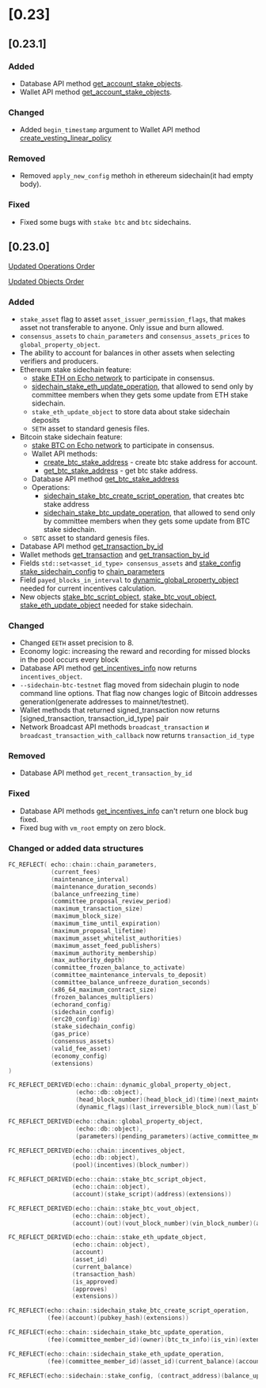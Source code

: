 # [0.23]

## [0.23.1]

### Added
- Database API method  [get_account_stake_objects](/api-reference/echo-node-api/database-api/sidechain-api.md#get_account_stake_objects(account,-type)).
- Wallet API method  [get_account_stake_objects](/api-reference/echo-wallet-api/README.md#get_account_stake_objects-account-type).

### Changed
- Added `begin_timestamp` argument to Wallet API method [create_vesting_linear_policy](/api-reference/echo-wallet-api/README.md#create_vesting_linear_policy-creator_name-owner_name-amount-asset_symbol-begin_timestamp-vesting_cliff_seconds-vesting_duration_seconds-broadcast)

### Removed
- Removed `apply_new_config` methoh in ethereum sidechain(it had empty body).

### Fixed
- Fixed some bugs with `stake btc` and `btc` sidechains.

## [0.23.0]

[Updated Operations Order](../api-reference/echo-operations/operations-order.md)

[Updated Objects Order](../api-reference/echo-objects/objects-order.md)


### Added
- `stake_asset` flag to asset `asset_issuer_permission_flags`, that makes asset not transferable to anyone. Only issue and burn allowed.
- `consensus_assets` to `chain_parameters` and `consensus_assets_prices` to `global_property_object`.
- The ability to account for balances in other assets when selecting verifiers and producers.
- Ethereum stake sidechain feature:
    - [stake ETH on Echo network](/how-to/sidechain-&-contract-deploy/how-to-use-eth-stake.md) to participate in consensus.
    - [sidechain_stake_eth_update_operation](/api-reference/echo-operations/sidechain.md#sidechain_stake_eth_update_operation), that allowed to send only by committee members when they gets some update from ETH stake sidechain.
    - `stake_eth_update_object` to store data about stake sidechain deposits
    - `SETH` asset to standard genesis files.
- Bitcoin stake sidechain feature:
    - [stake BTC on Echo network](/how-to/sidechain-&-contract-deploy/how-to-use-btc-stake.md) to participate in consensus.
    - Wallet API methods:
        - [create_btc_stake_address](/api-reference/echo-wallet-api/README.md#create_btc_stake_address-account-user_pubkey-broadcast) - create btc stake address for account.
        - [get_btc_stake_address](/api-reference/echo-wallet-api/README.md#get_btc_stake_address-account) - get btc stake address.
    - Database API method  [get_btc_stake_address](/api-reference/echo-node-api/database-api/sidechain-api.md#get_btc_stake_address-account)
    - Operations:
        - [sidechain_stake_btc_create_script_operation](/api-reference/echo-operations/sidechain.md#sidechain_stake_btc_create_script_operation), that creates btc stake address
        - [sidechain_stake_btc_update_operation](/api-reference/echo-operations/sidechain.md#sidechain_stake_btc_update_operation), that allowed to send only by committee members when they gets some update from BTC stake sidechain.
    - `SBTC` asset to standard genesis files.
- Database API method [get_transaction_by_id](../api-reference/echo-node-api/database-api/block_transaction-api.md#get_transaction_by_id-id)
- Wallet methods [get_transaction](../api-reference/echo-wallet-api/README.md#get_transaction-block_num-tx_index) and [get_transaction_by_id](../api-reference/echo-wallet-api/README.md#get_transaction_by_id-tx_id)
- Fields `std::set<asset_id_type> consensus_assets` and [stake_config stake_sidechain_config](../api-reference/echo-objects/sidechain-config.md#configuration-parameters-for-echo-stake-sidechain) to [chain_parameters](../api-reference/echo-objects/chain-parameters.md)
- Field `payed_blocks_in_interval` to [dynamic_global_property_object](../api-reference/echo-objects/dynamic-global-property-object.md#) needed for current incentives calculation.
- New objects [stake_btc_script_object](../api-reference/echo-objects/sidechain.md#stake_btc_script_object), [stake_btc_vout_object](../api-reference/echo-objects/sidechain.md#stake_btc_vout_object), [stake_eth_update_object](../api-reference/echo-objects/sidechain.md#stake_eth_update_object) needed for stake sidechain.

### Changed
- Changed `EETH` asset precision to 8.
- Economy logic: increasing the reward and recording for missed blocks in the pool occurs every block
- Database API method [get_incentives_info](../api-reference/echo-wallet-api/README.md#get_incentives_info) now returns `incentives_object`.
- `--sidechain-btc-testnet` flag moved from sidechain plugin to node command line options. That flag now changes logic of Bitcoin addresses generation(generate addresses to mainnet/testnet).
- Wallet methods that returned signed_transaction now returns [signed_transaction, transaction_id_type] pair
- Network Broadcast API methods `broadcast_transaction` и `broadcast_transaction_with_callback` now returns `transaction_id_type`

### Removed 
- Database API method `get_recent_transaction_by_id`

### Fixed
- Database API methods [get_incentives_info](../api-reference/echo-wallet-api/README.md#get_incentives_info) can't return one block bug fixed.
- Fixed bug with `vm_root` empty on zero block.

### Changed or added data structures
```cpp
FC_REFLECT( echo::chain::chain_parameters,
            (current_fees)
            (maintenance_interval)
            (maintenance_duration_seconds)
            (balance_unfreezing_time)
            (committee_proposal_review_period)
            (maximum_transaction_size)
            (maximum_block_size)
            (maximum_time_until_expiration)
            (maximum_proposal_lifetime)
            (maximum_asset_whitelist_authorities)
            (maximum_asset_feed_publishers)
            (maximum_authority_membership)
            (max_authority_depth)
            (committee_frozen_balance_to_activate)
            (committee_maintenance_intervals_to_deposit)
            (committee_balance_unfreeze_duration_seconds)
            (x86_64_maximum_contract_size)
            (frozen_balances_multipliers)
            (echorand_config)
            (sidechain_config)
            (erc20_config)
            (stake_sidechain_config)
            (gas_price)
            (consensus_assets)
            (valid_fee_asset)
            (economy_config)
            (extensions)
)

FC_REFLECT_DERIVED(echo::chain::dynamic_global_property_object,
                   (echo::db::object),
                   (head_block_number)(head_block_id)(time)(next_maintenance_time)(last_maintenance_time)(committee_budget)
                   (dynamic_flags)(last_irreversible_block_num)(last_block_of_previous_interval)(payed_blocks_in_interval)(last_processed_btc_block)(extensions))

FC_REFLECT_DERIVED(echo::chain::global_property_object,
                   (echo::db::object),
                   (parameters)(pending_parameters)(active_committee_members)(consensus_assets_prices))

FC_REFLECT_DERIVED(echo::chain::incentives_object,
                  (echo::db::object),
                  (pool)(incentives)(block_number))

FC_REFLECT_DERIVED(echo::chain::stake_btc_script_object,
                  (echo::chain::object),
                  (account)(stake_script)(address)(extensions))

FC_REFLECT_DERIVED(echo::chain::stake_btc_vout_object,
                  (echo::chain::object),
                  (account)(out)(vout_block_number)(vin_block_number)(approves_for_vout)(is_vout_approved)(approves_for_vin)(is_vin_approved)(extensions))

FC_REFLECT_DERIVED(echo::chain::stake_eth_update_object,
                  (echo::chain::object),
                  (account)
                  (asset_id)
                  (current_balance)
                  (transaction_hash)
                  (is_approved)
                  (approves)
                  (extensions))

FC_REFLECT(echo::chain::sidechain_stake_btc_create_script_operation,
           (fee)(account)(pubkey_hash)(extensions))

FC_REFLECT(echo::chain::sidechain_stake_btc_update_operation,
           (fee)(committee_member_id)(owner)(btc_tx_info)(is_vin)(extensions))

FC_REFLECT(echo::chain::sidechain_stake_eth_update_operation, 
           (fee)(committee_member_id)(asset_id)(current_balance)(account)(transaction_hash)(extensions))

FC_REFLECT(echo::sidechain::stake_config, (contract_address)(balance_updated_topic))
```
